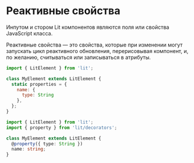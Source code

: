 # Реактивные свойства

Инпутом и стором Lit компонентов являются поля или свойства JavaScript класса.

Реактивные свойства — это свойства, которые при изменении могут запускать цикл реактивного обновления, перерисовывая компонент, и, по желанию, считываться или записываться в атрибуты.

```js
import { LitElement } from 'lit';

class MyElement extends LitElement {
  static properties = {
    name: {
      type: String
    },
  };
}
```

```ts
import { LitElement } from 'lit';
import { property } from 'lit/decorators';

class MyElement extends LitElement {
  @property({ type: String })
  name: string;
}
```
